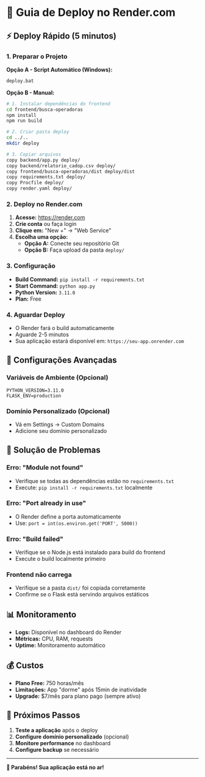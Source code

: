 # 🚀 Guia de Deploy no Render.com

## ⚡ Deploy Rápido (5 minutos)

### 1. Preparar o Projeto

**Opção A - Script Automático (Windows):**
```bash
deploy.bat
```

**Opção B - Manual:**
```bash
# 1. Instalar dependências do frontend
cd frontend/busca-operadoras
npm install
npm run build

# 2. Criar pasta deploy
cd ../..
mkdir deploy

# 3. Copiar arquivos
copy backend/app.py deploy/
copy backend/relatorio_cadop.csv deploy/
copy frontend/busca-operadoras/dist deploy/dist
copy requirements.txt deploy/
copy Procfile deploy/
copy render.yaml deploy/
```

### 2. Deploy no Render.com

1. **Acesse:** https://render.com
2. **Crie conta** ou faça login
3. **Clique em:** "New +" → "Web Service"
4. **Escolha uma opção:**
   - **Opção A:** Conecte seu repositório Git
   - **Opção B:** Faça upload da pasta `deploy/`

### 3. Configuração

- **Build Command:** `pip install -r requirements.txt`
- **Start Command:** `python app.py`
- **Python Version:** `3.11.0`
- **Plan:** Free

### 4. Aguardar Deploy

- O Render fará o build automaticamente
- Aguarde 2-5 minutos
- Sua aplicação estará disponível em: `https://seu-app.onrender.com`

## 🔧 Configurações Avançadas

### Variáveis de Ambiente (Opcional)
```
PYTHON_VERSION=3.11.0
FLASK_ENV=production
```

### Domínio Personalizado (Opcional)
- Vá em Settings → Custom Domains
- Adicione seu domínio personalizado

## 🐛 Solução de Problemas

### Erro: "Module not found"
- Verifique se todas as dependências estão no `requirements.txt`
- Execute: `pip install -r requirements.txt` localmente

### Erro: "Port already in use"
- O Render define a porta automaticamente
- Use: `port = int(os.environ.get('PORT', 5000))`

### Erro: "Build failed"
- Verifique se o Node.js está instalado para build do frontend
- Execute o build localmente primeiro

### Frontend não carrega
- Verifique se a pasta `dist/` foi copiada corretamente
- Confirme se o Flask está servindo arquivos estáticos

## 📊 Monitoramento

- **Logs:** Disponível no dashboard do Render
- **Métricas:** CPU, RAM, requests
- **Uptime:** Monitoramento automático

## 💰 Custos

- **Plano Free:** 750 horas/mês
- **Limitações:** App "dorme" após 15min de inatividade
- **Upgrade:** $7/mês para plano pago (sempre ativo)

## 🚀 Próximos Passos

1. **Teste a aplicação** após o deploy
2. **Configure domínio personalizado** (opcional)
3. **Monitore performance** no dashboard
4. **Configure backup** se necessário

---

**🎉 Parabéns! Sua aplicação está no ar!**
